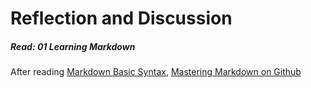 # Reflection and Discussion
##### Read: 01 Learning Markdown
After reading [Markdown Basic Syntax](https://www.markdownguide.org/basic-syntax/), [Mastering Markdown on Github](https://docs.github.com/en/github/writing-on-github/getting-started-with-writing-and-formatting-on-github/basic-writing-and-formatting-syntax)

